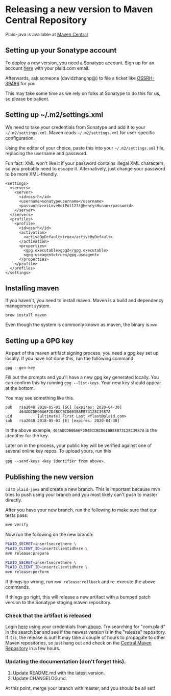 # Releasing a new version to Maven Central Repository

Plaid-java is available at [Maven Central](https://search.maven.org/#search%7Cga%7C1%7Cplaid-java)

## Setting up your Sonatype account

To deploy a new version, you need a Sonatype account.
Sign up for an account [here](https://issues.sonatype.org/secure/Signup!default.jspa) with your plaid.com email.

Afterwards, ask someone (davidzhanghp@) to file a ticket like [OSSRH-39496](https://issues.sonatype.org/browse/OSSRH-39496) for you.

This may take some time as we rely on folks at Sonatype to do this for us, so please be patient.

## Setting up ~/.m2/settings.xml

We need to take your credentials from Sonatype and add it to your `~/.m2/settings.xml`. Maven reads `~/.m2/settings.xml` for user-specific configuration.

Using the editor of your choice, paste this into your `~/.m2/settings.xml` file, replacing the username and password.

Fun fact: XML won't like it if your password contains illegal XML characters, so you probably need to escape it. Alternatively, just change your password to be more XML-friendly.

```
<settings>
  <servers>
    <server>
      <id>ossrh</id>
      <username>sonatypeusername</username>
      <password>>>iLoveHotPot123!@HenrysHunan</password>
    </server>
  </servers>
  <profiles>
    <profile>
      <id>ossrh</id>
      <activation>
        <activeByDefault>true</activeByDefault>
      </activation>
      <properties>
        <gpg.executable>gpg2</gpg.executable>
        <gpg.useagent>true</gpg.useagent>
      </properties>
    </profile>
  </profiles>
</settings>
```

## Installing maven

If you haven't, you need to install maven. Maven is a build and dependency management system.

```
brew install maven
```

Even though the system is commonly known as maven, the binary is `mvn`.

## Setting up a GPG key

As part of the maven artifact signing process, you need a gpg key set up locally. If you have not done this, run the following command

```
gpg --gen-key
```

Fill out the prompts and you'll have a new gpg key generated locally. You can confirm this by running `gpg --list-keys`. Your new key should appear at the bottom.

You may see something like this.

```
pub   rsa2048 2018-05-01 [SC] [expires: 2020-04-30]
      464ADCDE06A6F2D4BCCBCD601B8EB73128C3987A
uid           [ultimate] First Last <flast@plaid.com>
sub   rsa2048 2018-05-01 [E] [expires: 2020-04-30]
```

In the above example, `464ADCDE06A6F2D4BCCBCD610B8EB73128C3987A` is the identifier for the key.

Later on in the process, your public key will be verified against one of several online key repos. To upload yours, run this

`gpg --send-keys <key identifier from above>`.

## Publishing the new version

`cd` to `plaid-java` and create a new branch. This is important because mvn tries to push using your branch and you most likely can't push to master directly.

After you have your new branch, run the following to make sure that our tests pass:

```bash
mvn verify
```

Now run the following on the new branch:

```bash
PLAID_SECRET=insertsecrethere \
PLAID_CLIENT_ID=insertclientidhere \
mvn release:prepare

PLAID_SECRET=insertsecrethere \
PLAID_CLIENT_ID=insertclientidhere \
mvn release:perform
```

If things go wrong, run `mvn release:rollback` and re-execute the above commands.

If things go right, this will release a new artifact with a bumped patch version to the Sonatype staging maven repository.

### Check that the artifact is released

Login [here](https://oss.sonatype.org/#welcome) using your credentials from [above](#setting-up-your-sonatype-account). Try searching for "com.plaid" in the search bar and see if the newest version is in the "release" repository. If it is, the release is out! It may take a couple of hours to propagate to other Maven repositories, so just hang out and check on the [Central Maven Repository](https://search.maven.org/) in a few hours.

### Updating the documentation (don't forget this).

1. Update README.md with the latest version.
2. Update CHANGELOG.md.

At this point, merge your branch with master, and you should be all set!
